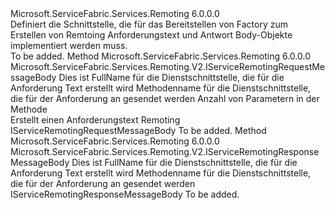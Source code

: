 <Type Name="IServiceRemotingMessageBodyFactory" FullName="Microsoft.ServiceFabric.Services.Remoting.V2.IServiceRemotingMessageBodyFactory">
  <TypeSignature Language="C#" Value="public interface IServiceRemotingMessageBodyFactory" />
  <TypeSignature Language="ILAsm" Value=".class public interface auto ansi abstract IServiceRemotingMessageBodyFactory" />
  <TypeSignature Language="DocId" Value="T:Microsoft.ServiceFabric.Services.Remoting.V2.IServiceRemotingMessageBodyFactory" />
  <TypeSignature Language="VB.NET" Value="Public Interface IServiceRemotingMessageBodyFactory" />
  <TypeSignature Language="F#" Value="type IServiceRemotingMessageBodyFactory = interface" />
  <AssemblyInfo>
    <AssemblyName>Microsoft.ServiceFabric.Services.Remoting</AssemblyName>
    <AssemblyVersion>6.0.0.0</AssemblyVersion>
  </AssemblyInfo>
  <Interfaces />
  <Docs>
    <summary>
            Definiert die Schnittstelle, die für das Bereitstellen von Factory zum Erstellen von Remtoing Anforderungstext und Antwort Body-Objekte implementiert werden muss.
            </summary>
    <remarks>To be added.</remarks>
  </Docs>
  <Members>
    <Member MemberName="CreateRequest">
      <MemberSignature Language="C#" Value="public Microsoft.ServiceFabric.Services.Remoting.V2.IServiceRemotingRequestMessageBody CreateRequest (string interfaceName, string methodName, int numberOfParameters);" />
      <MemberSignature Language="ILAsm" Value=".method public hidebysig newslot virtual instance class Microsoft.ServiceFabric.Services.Remoting.V2.IServiceRemotingRequestMessageBody CreateRequest(string interfaceName, string methodName, int32 numberOfParameters) cil managed" />
      <MemberSignature Language="DocId" Value="M:Microsoft.ServiceFabric.Services.Remoting.V2.IServiceRemotingMessageBodyFactory.CreateRequest(System.String,System.String,System.Int32)" />
      <MemberSignature Language="VB.NET" Value="Public Function CreateRequest (interfaceName As String, methodName As String, numberOfParameters As Integer) As IServiceRemotingRequestMessageBody" />
      <MemberSignature Language="F#" Value="abstract member CreateRequest : string * string * int -&gt; Microsoft.ServiceFabric.Services.Remoting.V2.IServiceRemotingRequestMessageBody" Usage="iServiceRemotingMessageBodyFactory.CreateRequest (interfaceName, methodName, numberOfParameters)" />
      <MemberType>Method</MemberType>
      <AssemblyInfo>
        <AssemblyName>Microsoft.ServiceFabric.Services.Remoting</AssemblyName>
        <AssemblyVersion>6.0.0.0</AssemblyVersion>
      </AssemblyInfo>
      <ReturnValue>
        <ReturnType>Microsoft.ServiceFabric.Services.Remoting.V2.IServiceRemotingRequestMessageBody</ReturnType>
      </ReturnValue>
      <Parameters>
        <Parameter Name="interfaceName" Type="System.String" />
        <Parameter Name="methodName" Type="System.String" />
        <Parameter Name="numberOfParameters" Type="System.Int32" />
      </Parameters>
      <Docs>
        <param name="interfaceName"> Dies ist FullName für die Dienstschnittstelle, die für die Anforderung Text erstellt wird</param>
        <param name="methodName">Methodenname für die Dienstschnittstelle, die für der Anforderung an gesendet werden</param>
        <param name="numberOfParameters">Anzahl von Parametern in der Methode</param>
        <summary>
            Erstellt einen Anforderungstext Remoting
            </summary>
        <returns>IServiceRemotingRequestMessageBody</returns>
        <remarks>To be added.</remarks>
      </Docs>
    </Member>
    <Member MemberName="CreateResponse">
      <MemberSignature Language="C#" Value="public Microsoft.ServiceFabric.Services.Remoting.V2.IServiceRemotingResponseMessageBody CreateResponse (string interfaceName, string methodName);" />
      <MemberSignature Language="ILAsm" Value=".method public hidebysig newslot virtual instance class Microsoft.ServiceFabric.Services.Remoting.V2.IServiceRemotingResponseMessageBody CreateResponse(string interfaceName, string methodName) cil managed" />
      <MemberSignature Language="DocId" Value="M:Microsoft.ServiceFabric.Services.Remoting.V2.IServiceRemotingMessageBodyFactory.CreateResponse(System.String,System.String)" />
      <MemberSignature Language="VB.NET" Value="Public Function CreateResponse (interfaceName As String, methodName As String) As IServiceRemotingResponseMessageBody" />
      <MemberSignature Language="F#" Value="abstract member CreateResponse : string * string -&gt; Microsoft.ServiceFabric.Services.Remoting.V2.IServiceRemotingResponseMessageBody" Usage="iServiceRemotingMessageBodyFactory.CreateResponse (interfaceName, methodName)" />
      <MemberType>Method</MemberType>
      <AssemblyInfo>
        <AssemblyName>Microsoft.ServiceFabric.Services.Remoting</AssemblyName>
        <AssemblyVersion>6.0.0.0</AssemblyVersion>
      </AssemblyInfo>
      <ReturnValue>
        <ReturnType>Microsoft.ServiceFabric.Services.Remoting.V2.IServiceRemotingResponseMessageBody</ReturnType>
      </ReturnValue>
      <Parameters>
        <Parameter Name="interfaceName" Type="System.String" />
        <Parameter Name="methodName" Type="System.String" />
      </Parameters>
      <Docs>
        <param name="interfaceName"> Dies ist FullName für die Dienstschnittstelle, die für die Anforderung Text erstellt wird</param>
        <param name="methodName">Methodenname für die Dienstschnittstelle, die für der Anforderung an gesendet werden</param>
        <summary />
        <returns>IServiceRemotingResponseMessageBody</returns>
        <remarks>To be added.</remarks>
      </Docs>
    </Member>
  </Members>
</Type>
